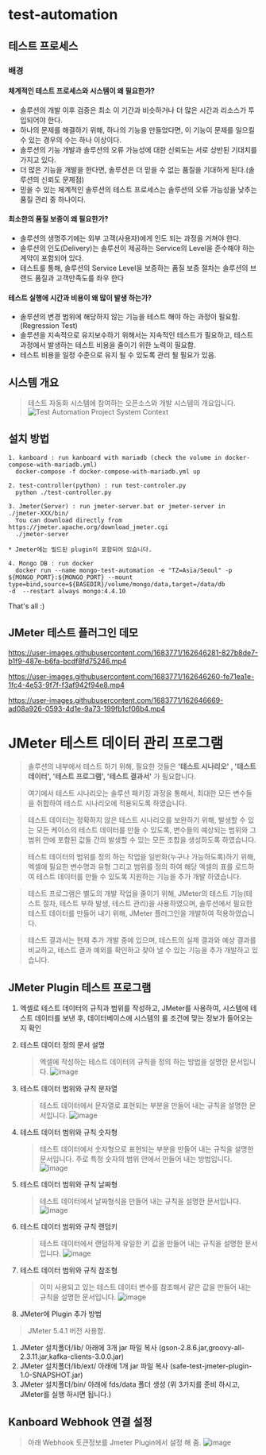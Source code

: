# test-automation

## 테스트 프로세스
### 배경
 #### 체계적인 테스트 프로세스와 시스템이 왜 필요한가?
  * 솔루션의 개발 이후 검증은 최소 이 기간과 비슷하거나 더 많은 시간과 리소스가 투입되어야 한다. 
  * 하나의 문제를 해결하기 위해, 하나의 기능을 만들었다면, 이 기능이 문제를 일으킬 수 있는 경우의 수는 하나 이상이다.
  * 솔루션의 기능 개발과 솔루션의 오류 가능성에 대한 신뢰도는 서로 상반된 기대치를 가지고 있다.
  * 더 많은 기능을 개발을 한다면, 솔루션은 더 믿을 수 없는 품질을 기대하게 된다.(솔루션의 신뢰도 문제점)
  * 믿을 수 있는 체계적인 솔루션의 테스트 프로세스는 솔루션의 오류 가능성을 낮추는 품질 관리 중 하나이다.
 #### 최소한의 품질 보증이 왜 필요한가? 
  * 솔루션의 생명주기에는 외부 고객(사용자)에게 인도 되는 과정을 거쳐야 한다.
  * 솔루션의 인도(Delivery)는 솔루션이 제공하는 Service의 Level을 준수해야 하는 계약이 포함되어 있다.
  * 테스트를 통해, 솔루션의 Service Level을 보증하는 품질 보증 절차는 솔루션의 브랜드 품질과 고객만족도를 좌우 한다
 #### 테스트 실행에 시간과 비용이 왜 많이 발생 하는가?
  * 솔루션의 변경 범위에 해당하지 않는 기능을 테스트 해야 하는 과정이 필요함.(Regression Test)
  * 솔루션을 지속적으로 유지보수하기 위해서는 지속적인 테스트가 필요하고, 테스트 과정에서 발생하는 테스트 비용을 줄이기 위한 노력이 필요함.
  * 테스트 비용을 일정 수준으로 유지 될 수 있도록 관리 될 필요가 있음.
## 시스템 개요
 > 테스트 자동화 시스템에 참여하는 오픈소스와 개발 시스템의 개요입니다.
![Test Automation Project System Context](https://user-images.githubusercontent.com/1683771/162646776-23a210b5-a5b8-45fa-aebd-8cf3a5fb2915.png)


## 설치 방법
>
```
1. kanboard : run kanboard with mariadb (check the volume in docker-compose-with-mariadb.yml)
  docker-compose -f docker-compose-with-mariadb.yml up
```
```
2. test-controller(python) : run test-controler.py
  python ./test-controller.py
```
```
3. Jmeter(Server) : run jmeter-server.bat or jmeter-server in ./jmeter-XXX/bin/    
  You can download directly from https://jmeter.apache.org/download_jmeter.cgi
  ./jmeter-server

* Jmeter에는 빌드된 plugin이 포함되어 있습니다.
```
```
4. Mongo DB : run docker 
  docker run --name mongo-test-automation -e "TZ=Asia/Seoul" -p ${MONGO_PORT}:${MONGO_PORT} --mount type=bind,source=${BASEDIR}/volume/mongo/data,target=/data/db 
-d  --restart always mongo:4.4.10
```

That's all :)


## JMeter 테스트 플러그인 데모

https://user-images.githubusercontent.com/1683771/162646281-827b8de7-b1f9-487e-b6fa-bcdf8fd75246.mp4


https://user-images.githubusercontent.com/1683771/162646260-fe71ea1e-1fc4-4e53-9f7f-f3af942f94e8.mp4


https://user-images.githubusercontent.com/1683771/162646669-ad08a926-0593-4d1e-9a73-199fb1cf06b4.mp4

# JMeter 테스트 데이터 관리 프로그램 #

 > 솔루션의 내부에서 테스트 하기 위해, 필요한 것들은 **'테스트 시나리오' , '테스트 데이터', '테스트 프로그램', '테스트 결과서'** 가 필요합니다. 

 > 여기에서 테스트 시나리오는 솔루션 패키징 과정을 통해서, 최대한 모든 변수들을 취합하여 테스트 시나리오에 적용되도록 하였습니다.

 > 테스트 데이터는 정확하지 않은 테스트 시나리오를 보완하기 위해, 발생할 수 있는 모든 케이스의 테스트 데이터를 만들 수 있도록, 변수들의 예상되는 범위와 그 범위 안에 포함된 값들 간의 발생할 수 있는 모든 조합을 생성하도록 하였습니다.

 > 테스트 데이터의 범위를 정의 하는 작업을 일반화(누구나 가능하도록)하기 위해, 엑셀에 필요한 변수명과 유형 그리고 범위를 정의 하여 해당 엑셀의 표를 로드하여 테스트 데이터를 만들 수 있도록 지원하는 기능을 추가 개발 하였습니다.

 > 테스트 프로그램은 별도의 개발 작업을 줄이기 위해, JMeter의 테스트 기능(테스트 절차, 테스트 부하 발생, 테스트 관리)을 사용하였으며, 솔루션에서 필요한 테스트 데이터를 만들어 내기 위해, JMeter 플러그인을 개발하여 적용하였습니다.

 > 테스트 결과서는 현재 추가 개발 중에 있으며, 테스트의 실제 결과와 예상 결과를 비교하고, 테스트 결과 예외를 확인하고 찾아 낼 수 있는 기능을 추가 개발하고 있습니다.

## JMeter Plugin 테스트 프로그램

1. 엑셀로 테스트 데이터의 규칙과 범위를 작성하고, JMeter를 사용하여, 시스템에 테스트 데이터를 보낸 후, 데이터베이스에 시스템의 룰 조건에 맞는 정보가 들어오는지 확인

2. 테스트 데이터 정의 문서 설명
    > 엑셀에 작성하는 테스트 데이터의 규칙을 정의 하는 방법을 설명한 문서입니다.
![image](https://user-images.githubusercontent.com/1683771/163735668-6b039d54-0eb7-4e62-86cc-45e08b7dac9f.png)

3. 테스트 데이터 범위와 규칙 문자열
    > 테스트 데이터에서 문자열로 표현되는 부분을 만들어 내는 규칙을 설명한 문서입니다. 
![image](https://user-images.githubusercontent.com/1683771/163735686-d088e819-3f8b-4707-b60c-95234d9fa899.png)

4. 테스트 데이터 범위와 규칙 숫자형
    > 테스트 데이터에서 숫자형으로 표현되는 부분을 만들어 내는 규칙을 설명한 문서입니다. 주로 특정 숫자의 범위 안에서 만들어 내는 방법입니다.
![image](https://user-images.githubusercontent.com/1683771/163735698-52f670df-d524-4ebc-9a8b-e0a9441583cc.png)

5. 테스트 데이터 범위와 규칙 날짜형
    > 테스트 데이터에서 날짜형식을 만들어 내는 규칙을 설명한 문서입니다.
![image](https://user-images.githubusercontent.com/1683771/163735706-79296f53-a32e-461d-a3a2-2c213bb25205.png)

6. 테스트 데이터 범위와 규칙 랜덤키
    > 테스트 데이터에서 랜덤하게 유일한 키 값을 만들어 내는 규칙을 설명한 문서입니다.
![image](https://user-images.githubusercontent.com/1683771/163735719-c19859a3-9ada-4e64-a4e1-ddc2d57ab2e0.png)

7. 테스트 데이터 범위와 규칙 참조형
    > 이미 사용되고 있는 테스트 데이터 변수를 참조해서 같은 값을 만들어 내는 규칙을 설명한 문서입니다.
![image](https://user-images.githubusercontent.com/1683771/163735727-a27f197b-3d80-417e-90c2-516ce8fa2610.png)

8. JMeter에 Plugin 추가 방법
> JMeter 5.4.1 버전 사용함.
  1. JMeter 설치폴더/lib/ 아래에 3개 jar 파일 복사 (gson-2.8.6.jar,groovy-all-2.3.11.jar,kafka-clients-3.0.0.jar)
  2. JMeter 설치폴더/lib/ext/ 아래에 1개 jar 파일 복사 (safe-test-jmeter-plugin-1.0-SNAPSHOT.jar)
  3. JMeter 설치폴더/bin/ 아래에 fds/data 폴더 생성 (위 3가지를 준비 하시고, JMeter를 실행 하시면 됩니다.)



## Kanboard Webhook 연결 설정
> 아래 Webhook 토큰정보를 Jmeter Plugin에서 설정 해 줌.
![image](https://user-images.githubusercontent.com/1683771/165467651-f8d658f1-c8b1-45cd-ae66-abe4d585ccbc.png)

